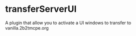 # transferServerUI
A plugin that allow you to activate a UI windows to transfer to vanilla.2b2tmcpe.org
